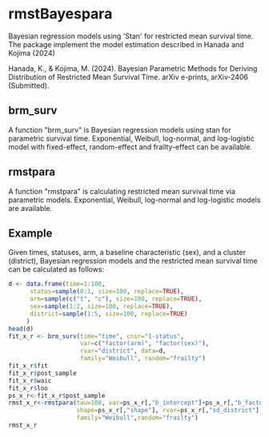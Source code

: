 # rmstBayespara

Bayesian regression models using 'Stan' for restricted mean survival time. The package implement the model estimation described in Hanada and Kojima (2024)

Hanada, K., & Kojima, M. (2024). Bayesian Parametric Methods for Deriving Distribution of Restricted Mean Survival Time. arXiv e-prints, arXiv-2406 (Submitted).

## brm_surv

A function "brm_surv" is Bayesian regression models using stan for parametric survival time. Exponential, Weibull, log-normal, and log-logistic model with fixed-effect, random-effect and frailty-effect can be available.

## rmstpara

A function "rmstpara" is calculating restricted mean survival time via parametric models. Exponential, Weibull, log-normal and log-logistic models are available.


## Example
Given times, statuses, arm, a baseline characteristic (sex), and a cluster (district), Bayesian regression models and the restricted mean survival time can be calculated as follows:

```R
d <- data.frame(time=1:100,
      status=sample(0:1, size=100, replace=TRUE),
      arm=sample(c("t", "c"), size=100, replace=TRUE),
      sex=sample(1:2, size=100, replace=TRUE),
      district=sample(1:5, size=100, replace=TRUE)
     )
head(d)
fit_x_r <- brm_surv(time="time", cnsr="1-status",
                    var=c("factor(arm)", "factor(sex)"),
                    rvar="district", data=d,
                    family="Weibull", random="frailty")
fit_x_r$fit
fit_x_r$post_sample
fit_x_r$waic
fit_x_r$loo
ps_x_r<-fit_x_r$post_sample
rmst_x_r<-rmstpara(tau=100, var=ps_x_r[,"b_intercept"]+ps_x_r[,"b_factor(arm)"],
                   shape=ps_x_r[,"shape"], rvar=ps_x_r[,"sd_district"],
                   family="Weibull",random="frailty")
rmst_x_r

```
